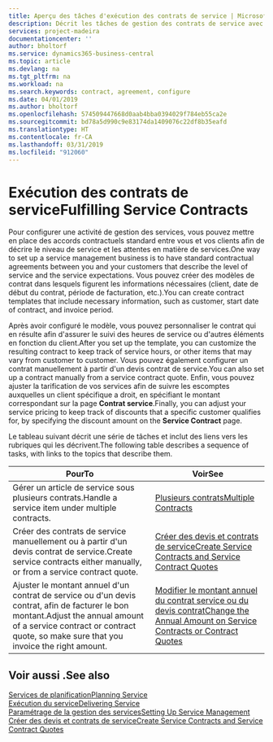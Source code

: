```yaml
---
title: Aperçu des tâches d'exécution des contrats de service | Microsoft Docs
description: Décrit les tâches de gestion des contrats de service avec les clients.
services: project-madeira
documentationcenter: ''
author: bholtorf
ms.service: dynamics365-business-central
ms.topic: article
ms.devlang: na
ms.tgt_pltfrm: na
ms.workload: na
ms.search.keywords: contract, agreement, configure
ms.date: 04/01/2019
ms.author: bholtorf
ms.openlocfilehash: 574509447668d0aab4bba0394029f784eb55ca2e
ms.sourcegitcommit: bd78a5d990c9e83174da1409076c22df8b35eafd
ms.translationtype: HT
ms.contentlocale: fr-CA
ms.lasthandoff: 03/31/2019
ms.locfileid: "912060"
---
```

# <a name="fulfilling-service-contracts"></a><span data-ttu-id="f11f2-103">Exécution des contrats de service</span><span class="sxs-lookup"><span data-stu-id="f11f2-103">Fulfilling Service Contracts</span></span> 
<span data-ttu-id="f11f2-104">Pour configurer une activité de gestion des services, vous pouvez mettre en place des accords contractuels standard entre vous et vos clients afin de décrire le niveau de service et les attentes en matière de services.</span><span class="sxs-lookup"><span data-stu-id="f11f2-104">One way to set up a service management business is to have standard contractual agreements between you and your customers that describe the level of service and the service expectations.</span></span> <span data-ttu-id="f11f2-105">Vous pouvez créer des modèles de contrat dans lesquels figurent les informations nécessaires (client, date de début du contrat, période de facturation, etc.).</span><span class="sxs-lookup"><span data-stu-id="f11f2-105">You can create contract templates that include necessary information, such as customer, start date of contract, and invoice period.</span></span>  
  
<span data-ttu-id="f11f2-106">Après avoir configuré le modèle, vous pouvez personnaliser le contrat qui en résulte afin d'assurer le suivi des heures de service ou d'autres éléments en fonction du client.</span><span class="sxs-lookup"><span data-stu-id="f11f2-106">After you set up the template, you can customize the resulting contract to keep track of service hours, or other items that may vary from customer to customer.</span></span> <span data-ttu-id="f11f2-107">Vous pouvez également configurer un contrat manuellement à partir d'un devis contrat de service.</span><span class="sxs-lookup"><span data-stu-id="f11f2-107">You can also set up a contract manually from a service contract quote.</span></span> <span data-ttu-id="f11f2-108">Enfin, vous pouvez ajuster la tarification de vos services afin de suivre les escomptes auxquelles un client spécifique a droit, en spécifiant le montant correspondant sur la page **Contrat service**.</span><span class="sxs-lookup"><span data-stu-id="f11f2-108">Finally, you can adjust your service pricing to keep track of discounts that a specific customer qualifies for, by specifying the discount amount on the **Service Contract** page.</span></span>  

<span data-ttu-id="f11f2-109">Le tableau suivant décrit une série de tâches et inclut des liens vers les rubriques qui les décrivent.</span><span class="sxs-lookup"><span data-stu-id="f11f2-109">The following table describes a sequence of tasks, with links to the topics that describe them.</span></span>   
  
|<span data-ttu-id="f11f2-110">**Pour**</span><span class="sxs-lookup"><span data-stu-id="f11f2-110">**To**</span></span>|<span data-ttu-id="f11f2-111">**Voir**</span><span class="sxs-lookup"><span data-stu-id="f11f2-111">**See**</span></span>|  
|------------|-------------|  
|<span data-ttu-id="f11f2-112">Gérer un article de service sous plusieurs contrats.</span><span class="sxs-lookup"><span data-stu-id="f11f2-112">Handle a service item under multiple contracts.</span></span> | [<span data-ttu-id="f11f2-113">Plusieurs contrats</span><span class="sxs-lookup"><span data-stu-id="f11f2-113">Multiple Contracts</span></span>](service-multiple-contracts.md)|  
|<span data-ttu-id="f11f2-114">Créer des contrats de service manuellement ou à partir d'un devis contrat de service.</span><span class="sxs-lookup"><span data-stu-id="f11f2-114">Create service contracts either manually, or from a service contract quote.</span></span>| [<span data-ttu-id="f11f2-115">Créer des devis et contrats de service</span><span class="sxs-lookup"><span data-stu-id="f11f2-115">Create Service Contracts and Service Contract Quotes</span></span>](service-how-to-create-service-contracts-and-service-contract-quotes.md)|
|<span data-ttu-id="f11f2-116">Ajuster le montant annuel d'un contrat de service ou d'un devis contrat, afin de facturer le bon montant.</span><span class="sxs-lookup"><span data-stu-id="f11f2-116">Adjust the annual amount of a service contract or contract quote, so make sure that you invoice the right amount.</span></span>|[<span data-ttu-id="f11f2-117">Modifier le montant annuel du contrat service ou du devis contrat</span><span class="sxs-lookup"><span data-stu-id="f11f2-117">Change the Annual Amount on Service Contracts or Contract Quotes</span></span>](service-how-to-change-the-annual-amount-on-service-contracts-or-contract-quotes.md)|

## <a name="see-also"></a><span data-ttu-id="f11f2-118">Voir aussi .</span><span class="sxs-lookup"><span data-stu-id="f11f2-118">See also</span></span>
[<span data-ttu-id="f11f2-119">Services de planification</span><span class="sxs-lookup"><span data-stu-id="f11f2-119">Planning Service</span></span>](service-plan-service.md)  
[<span data-ttu-id="f11f2-120">Exécution du service</span><span class="sxs-lookup"><span data-stu-id="f11f2-120">Delivering Service</span></span>](service-deliver-service.md)  
[<span data-ttu-id="f11f2-121">Paramétrage de la gestion des services</span><span class="sxs-lookup"><span data-stu-id="f11f2-121">Setting Up Service Management</span></span>](service-setup-service.md)  
[<span data-ttu-id="f11f2-122">Créer des devis et contrats de service</span><span class="sxs-lookup"><span data-stu-id="f11f2-122">Create Service Contracts and Service Contract Quotes</span></span>](service-how-to-create-service-contracts-and-service-contract-quotes.md)  

